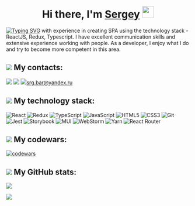 <h1 align="center">Hi there, I'm <a href="https://srgbar.github.io/portfolio/" target="_blank">Sergey</a> 
<img src="https://github.com/blackcater/blackcater/raw/main/images/Hi.gif" height="32"/></h1>

[![Typing SVG](https://readme-typing-svg.herokuapp.com?color=%2336BCF7&size=18&height=25&width=260&lines=I+am+a+front-end+developer)](https://git.io/typing-svg)
<span>with experience in creating SPA using the technology stack - ReactJS, Redux, Typescript. I have excellent communication skills and extensive experience working with people. As a developer, I enjoy what I do and try to become more competent in this area.</span>

<h2><img src="https://img.icons8.com/external-soft-fill-juicy-fish/28/000000/external-contact-envelopes-and-mail-soft-fill-soft-fill-juicy-fish.png"/> My contacts:</h2>

<span><a href="https://www.linkedin.com/in/sergey-barbolin-86a587231/" target="_blank"><img src="https://img.icons8.com/fluency/40/000000/linkedin.png"/></a></span>
<span><a href="https://t.me/srg_bar/" target="_blank"><img src="https://img.icons8.com/color/40/000000/telegram-app--v1.png"/></a></span>
<span><img src="https://img.icons8.com/stickers/40/000000/apple-mail.png"/><a>srg.bar@yandex.ru</a></span>

<h2><img src="https://img.icons8.com/fluency/28/000000/stacked-organizational-chart.png"/> My technology stack:</h2>

<span>![React](https://img.shields.io/badge/react-%2320232a.svg?style=for-the-badge&logo=react&logoColor=%2361DAFB)</span>
<span>![Redux](https://img.shields.io/badge/redux-%23593d88.svg?style=for-the-badge&logo=redux&logoColor=white)</span>
<span>![TypeScript](https://img.shields.io/badge/typescript-%23007ACC.svg?style=for-the-badge&logo=typescript&logoColor=white)</span>
<span>![JavaScript](https://img.shields.io/badge/javascript-%23323330.svg?style=for-the-badge&logo=javascript&logoColor=%23F7DF1E)</span>
<span>![HTML5](https://img.shields.io/badge/html5-%23E34F26.svg?style=for-the-badge&logo=html5&logoColor=white)</span>
<span>![CSS3](https://img.shields.io/badge/css3-%231572B6.svg?style=for-the-badge&logo=css3&logoColor=white)</span>
<span>![Git](https://img.shields.io/badge/git-%23F05033.svg?style=for-the-badge&logo=git&logoColor=white)</span>
<span>![Jest](https://img.shields.io/badge/-jest-%23C21325?style=for-the-badge&logo=jest&logoColor=white)</span>
<span>![Storybook](https://img.shields.io/badge/-Storybook-FF4785?style=for-the-badge&logo=storybook&logoColor=white)</span>
<span>![MUI](https://img.shields.io/badge/MUI-%230081CB.svg?style=for-the-badge&logo=mui&logoColor=white)</span>
<span>![WebStorm](https://img.shields.io/badge/webstorm-143?style=for-the-badge&logo=webstorm&logoColor=white&color=black)</span>
<span>![Yarn](https://img.shields.io/badge/yarn-%232C8EBB.svg?style=for-the-badge&logo=yarn&logoColor=white)</span>
<span>![React Router](https://img.shields.io/badge/React_Router-CA4245?style=for-the-badge&logo=react-router&logoColor=white)</span>

<h2><img src="https://img.icons8.com/external-indigo-line-kalash/28/000000/external-brain-marketing-and-digital-marketing-indigo-line-kalash.png"/> My codewars:</h2>

[![codewars](https://www.codewars.com/users/barserg/badges/small)](https://www.codewars.com/users/barserg) 

<h2><img src="https://img.icons8.com/external-flat-dmitry-mirolyubov/28/000000/external-analytics-clipboards-flat-dmitry-mirolyubov.png"/> My GitHub stats:</h2>


<span>![](https://github-profile-summary-cards.vercel.app/api/cards/profile-details?username=srgbar&theme=solarized_dark)</span>

<div>
  
  ![](https://komarev.com/ghpvc/?username=srgbar)
  
</div>

  
